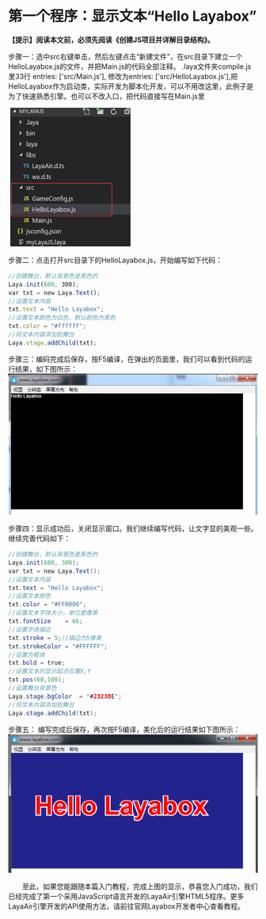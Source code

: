 # 第一个程序：显示文本“Hello Layabox”

 **【提示】阅读本文前，必须先阅读《创建JS项目并详解目录结构》。**



步骤一：选中src右键单击，然后左键点击“新建文件”，在src目录下建立一个HelloLayabox.js的文件，并把Main.js的代码全部注释。 .laya文件夹compile.js 里33行 entries: ['src/Main.js'], 修改为entries: ['src/HelloLayabox.js'],把HelloLayabox作为启动类，实际开发为脚本化开发，可以不用改这里，此例子是为了快速熟悉引擎。也可以不改入口，把代码直接写在Main.js里

​	![图片](img/1.png)<br/>




步骤二：点击打开src目录下的HelloLayabox.js，开始编写如下代码：

```javascript
//创建舞台，默认背景色是黑色的
Laya.init(600, 300); 
var txt = new Laya.Text(); 
//设置文本内容
txt.text = "Hello Layabox";  
//设置文本颜色为白色，默认颜色为黑色
txt.color = "#ffffff";  
//将文本内容添加到舞台 
Laya.stage.addChild(txt);
```



步骤三：编码完成后保存，按F5编译，在弹出的页面里，我们可以看到代码的运行结果，如下图所示：
​	![图片](img/2.png)<br/>




步骤四：显示成功后，关闭显示窗口。我们继续编写代码，让文字显的美观一些。继续完善代码如下：

```java
//创建舞台，默认背景色是黑色的
Laya.init(600, 300); 
var txt = new Laya.Text(); 
//设置文本内容
txt.text = "Hello Layabox";  
//设置文本颜色
txt.color = "#FF0000";
//设置文本字体大小，单位是像素
txt.fontSize    = 66;  
//设置字体描边
txt.stroke = 5;//描边为5像素
txt.strokeColor = "#FFFFFF";  
//设置为粗体
txt.bold = true;  
//设置文本的显示起点位置X,Y
txt.pos(60,100);  
//设置舞台背景色
Laya.stage.bgColor  = '#23238E';  
//将文本内容添加到舞台 
Laya.stage.addChild(txt);
```



步骤五： 编写完成后保存，再次按F5编译，美化后的运行结果如下图所示：
​	![图片](img/3.png)<br/>


　　至此，如果您能跟随本篇入门教程，完成上图的显示，恭喜您入门成功，我们已经完成了第一个采用JavaScript语言开发的LayaAir引擎HTML5程序。更多LayaAir引擎开发的API使用方法，请前往官网Layabox开发者中心查看教程。